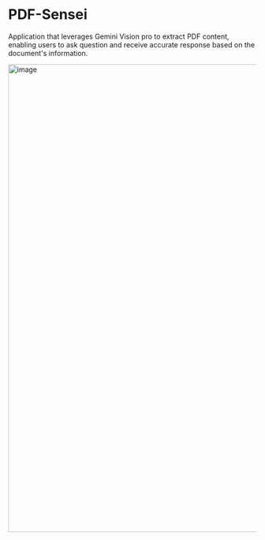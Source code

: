 # PDF-Sensei
Application that leverages Gemini Vision pro to extract PDF content, enabling users to ask question and receive accurate response based on the document's information.

<img width="948" alt="image" src="https://github.com/user-attachments/assets/822b6de4-47ab-4630-bfd2-9d19eaf7e2ed" />
